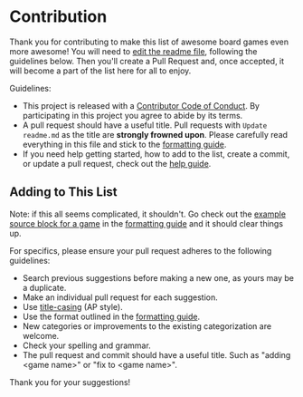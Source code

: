 # Contribution

Thank you for contributing to make this list of awesome board games even more awesome! You will need to [edit the readme file][readme-edit-link], following the guidelines below. Then you'll create a Pull Request and, once accepted, it will become a part of the list here for all to enjoy.

Guidelines:

- This project is released with a [Contributor Code of Conduct](code-of-conduct.md). By participating in this project you agree to abide by its terms.
- A pull request should have a useful title. Pull requests with `Update readme.md` as the title are **strongly frowned upon**. Please carefully read everything in this file and stick to the [formatting guide][formatting-guide].
- If you need help getting started, how to add to the list, create a commit, or update a pull request, check out the [help guide][help-guide].

## Adding to This List

Note: if this all seems complicated, it shouldn't. Go check out the [example source block for a game][example-game-block] in the [formatting guide][formatting-guide] and it should clear things up.

For specifics, please ensure your pull request adheres to the following guidelines:

- Search previous suggestions before making a new one, as yours may be a duplicate.
- Make an individual pull request for each suggestion.
- Use [title-casing](http://titlecapitalization.com) (AP style).
- Use the format outlined in the [formatting guide][formatting-guide].
- New categories or improvements to the existing categorization are welcome.
- Check your spelling and grammar.
- The pull request and commit should have a useful title. Such as "adding &lt;game name&gt;" or "fix to &lt;game name&gt;".

Thank you for your suggestions!

[everything-is-awesome]: assets/images/everything-is-awesome.jpg
[awesome-list-src]: https://github.com/sindresorhus/awesome
[formatting-guide]: formatting.md
[help-guide]: help.md
[example-game-block]: https://github.com/edm00se/awesome-board-games/blob/master/formatting.md#example
[readme-edit-link]: https://github.com/edm00se/awesome-board-games/edit/master/ReadMe.md
